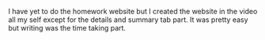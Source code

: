 I have yet to do the homework website but I created the website in the video all my self except for the details and summary tab part. It was pretty easy but writing was the time taking part.